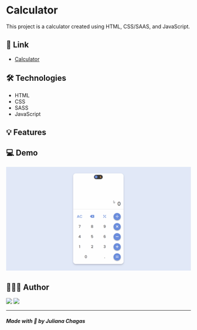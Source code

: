 # Calculator

This project is a calculator created using HTML, CSS/SAAS, and JavaScript.

## 🔗 Link

- [Calculator](https://julianachagas.github.io/calculator/)

## 🛠️ Technologies

- HTML
- CSS
- SASS
- JavaScript

## 💡 Features


## 💻 Demo

<img src="github/demo.gif" alt=""/> <br/>

## 👩🏻‍💻 Author

<a href="https://www.linkedin.com/in/juliana--chagas/" target="_blank"><img src="https://img.shields.io/badge/LinkedIn-0077B5?style=for-the-badge&logo=linkedin&logoColor=white"></a>
<a href="https://twitter.com/JulianaCoding" target="_blank"><img  src="https://img.shields.io/badge/Twitter-1DA1F2?style=for-the-badge&logo=twitter&logoColor=white"></a>

---

##### Made with 💜 by Juliana Chagas

